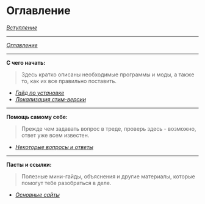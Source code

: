 # Оглавление

[*Вступление*](Вступление.md)

------

[*Оглавление*](Оглавление.md)

------

**С чего начать:**  
> Здесь кратко описаны необходимые программы и моды, а также то, как их все правильно поставить.

+ [*Гайд по установке*](01_Guides/Гайд_по_установке.md)
+ [*Локализация стим-версии*](01_Guides/Локализация_стим-версии.md)


------

**Помощь самому себе:**  
> Прежде чем задавать вопрос в треде, проверь здесь - возможно, ответ уже всем известен.

+ [*Некоторые вопросы и ответы*](01_Guides/Некоторые_вопросы_и_ответы.md)

------

**Пасты и ссылки:**  
> Полезные мини-гайды, объяснения и другие материалы, которые помогут тебе разобраться в деле.

+ [*Основные сайты*](01_Guides/Основные_сайты.md.md)

